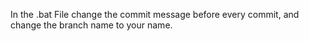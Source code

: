 In the .bat File change the commit message before every commit, and change the branch name to your name.
